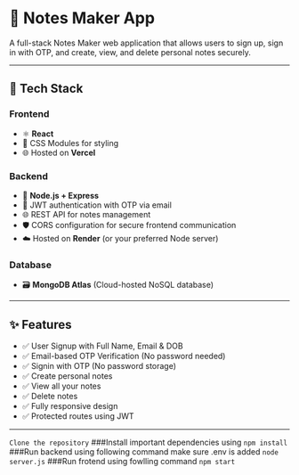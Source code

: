 # 📝 Notes Maker App

A full-stack Notes Maker web application that allows users to sign up, sign in with OTP, and create, view, and delete personal notes securely.

---

## 🚀 Tech Stack

### Frontend
- ⚛️ **React**
- 🎨 CSS Modules for styling
- 🌐 Hosted on **Vercel**

### Backend
- 🧠 **Node.js + Express**
- 🔐 JWT authentication with OTP via email
- 🌐 REST API for notes management
- 🛡️ CORS configuration for secure frontend communication
- ☁️ Hosted on **Render** (or your preferred Node server)

### Database
- 🗃️ **MongoDB Atlas** (Cloud-hosted NoSQL database)

---

## ✨ Features

- ✅ User Signup with Full Name, Email & DOB
- ✅ Email-based OTP Verification (No password needed)
- ✅ Signin with OTP (No password storage)
- ✅ Create personal notes
- ✅ View all your notes
- ✅ Delete notes
- ✅ Fully responsive design
- ✅ Protected routes using JWT

---
```Clone the repository```
###Install important dependencies using
```npm install```
###Run backend using following command make sure .env is added
```node server.js```
###Run frotend using fowlling command 
```npm start```


